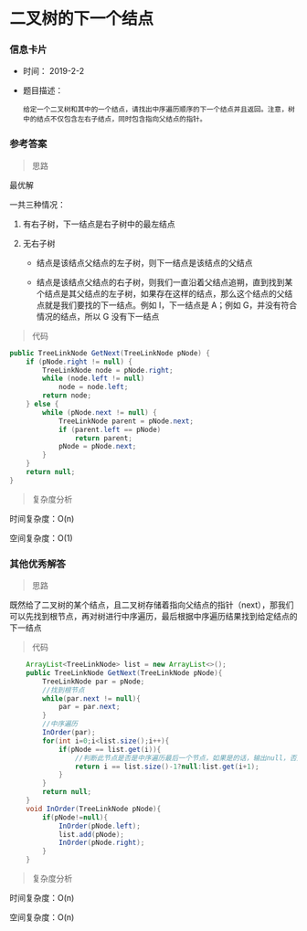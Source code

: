 # 二叉树的下一个结点 

### 信息卡片 

- 时间： 2019-2-2

- 题目描述：

  ```
  给定一个二叉树和其中的一个结点，请找出中序遍历顺序的下一个结点并且返回。注意，树中的结点不仅包含左右子结点，同时包含指向父结点的指针。
  ```

  

### 参考答案

> 思路

最优解

一共三种情况：

1. 有右子树，下一结点是右子树中的最左结点

2. 无右子树

   * 结点是该结点父结点的左子树，则下一结点是该结点的父结点

   * 结点是该结点父结点的右子树，则我们一直沿着父结点追朔，直到找到某个结点是其父结点的左子树，如果存在这样的结点，那么这个结点的父结点就是我们要找的下一结点。例如 I，下一结点是 A；例如 G，并没有符合情况的结点，所以 G 没有下一结点

     



> 代码

```java
public TreeLinkNode GetNext(TreeLinkNode pNode) {
    if (pNode.right != null) {
        TreeLinkNode node = pNode.right;
        while (node.left != null)
            node = node.left;
        return node;
    } else {
        while (pNode.next != null) {
            TreeLinkNode parent = pNode.next;
            if (parent.left == pNode)
                return parent;
            pNode = pNode.next;
        }
    }
    return null;
}
```



> 复杂度分析

时间复杂度：O(n)

空间复杂度：O(1)





### 其他优秀解答

> 思路

既然给了二叉树的某个结点，且二叉树存储着指向父结点的指针（next），那我们可以先找到根节点，再对树进行中序遍历，最后根据中序遍历结果找到给定结点的下一结点 



> 代码

```java
    ArrayList<TreeLinkNode> list = new ArrayList<>();
    public TreeLinkNode GetNext(TreeLinkNode pNode){
        TreeLinkNode par = pNode;
        //找到根节点
        while(par.next != null){
            par = par.next;
        }
        //中序遍历
        InOrder(par);
        for(int i=0;i<list.size();i++){
            if(pNode == list.get(i)){
                //判断此节点是否是中序遍历最后一个节点，如果是的话，输出null，否则输出下一个节点
                return i == list.size()-1?null:list.get(i+1);
            }
        }
        return null;
    }
    void InOrder(TreeLinkNode pNode){
        if(pNode!=null){
            InOrder(pNode.left);
            list.add(pNode);
            InOrder(pNode.right);
        }
    }
```

> 复杂度分析

时间复杂度：O(n)

空间复杂度：O(n)

